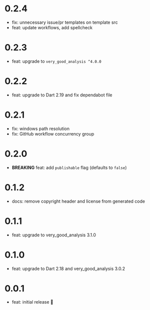 # 0.2.4

- fix: unnecessary issue/pr templates on template src
- feat: update workflows, add spellcheck

# 0.2.3

- feat: upgrade to `very_good_analysis ^4.0.0`

# 0.2.2

- feat: upgrade to Dart 2.19 and fix dependabot file

# 0.2.1

- fix: windows path resolution
- fix: GitHub workflow concurrency group

# 0.2.0

- **BREAKING** feat: add `publishable` flag (defaults to `false`)

# 0.1.2

- docs: remove copyright header and license from generated code

# 0.1.1

- feat: upgrade to very_good_analysis 3.1.0

# 0.1.0

- feat: upgrade to Dart 2.18 and very_good_analysis 3.0.2

# 0.0.1

- feat: initial release 🎉
